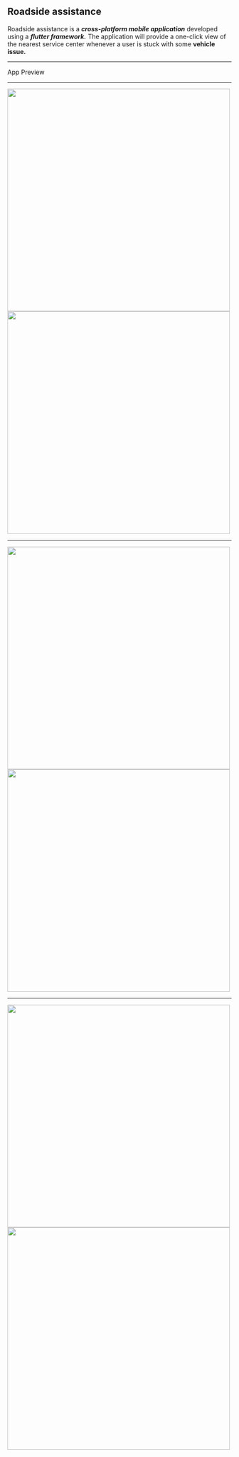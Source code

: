 ## Roadside assistance




Roadside assistance is a **_cross-platform mobile application_** developed using a **_flutter framework._** The application will provide a one-click view of the nearest service center whenever a user is stuck with some **vehicle issue.**

---
App Preview

---



<img src="https://user-images.githubusercontent.com/53031645/102353161-b48ec380-3fce-11eb-828b-1c7fb96bc668.jpg" width="500">       <img src="https://user-images.githubusercontent.com/53031645/102353232-cb351a80-3fce-11eb-9e64-feb360527f4b.jpg" width="500">


---


<img src="https://user-images.githubusercontent.com/53031645/102353235-cb351a80-3fce-11eb-8750-35cf6fcfe6ba.jpg" width="500">       <img src="https://user-images.githubusercontent.com/53031645/102353240-cc664780-3fce-11eb-865a-4129899f0562.jpg" width="500">


---


<img src="https://user-images.githubusercontent.com/53031645/102353226-ca03ed80-3fce-11eb-8091-87b656bde79d.jpg" width="500">       <img src="https://user-images.githubusercontent.com/53031645/102353217-c83a2a00-3fce-11eb-90fc-b58b34defdf8.jpg" width="500">


